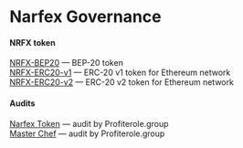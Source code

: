# Narfex Governance

#### NRFX token

[NRFX-BEP20](https://github.com/narfex/governance/blob/main/contracts/NRFX-BEP20.sol) — BEP-20 token  
[NRFX-ERC20-v1](https://github.com/narfex/governance/blob/main/contracts/NRFX-ERC20-v1.sol) — ERC-20 v1 token for Ethereum network  
[NRFX-ERC20-v2](https://github.com/narfex/governance/blob/main/contracts/NRFX-ERC20-v2.sol) — ERC-20 v2 token for Ethereum network  

#### Audits

[Narfex Token](https://github.com/narfex/governance/blob/main/audits/protocol/SecurityAuditNarfexTokenProfiterole.group.pdf) — audit by Profiterole.group  
[Master Chef](https://github.com/narfex/governance/blob/main/audits/protocol/SecurityAuditNarfexMasterChefProfiterole.group.pdf) — audit by Profiterole.group  